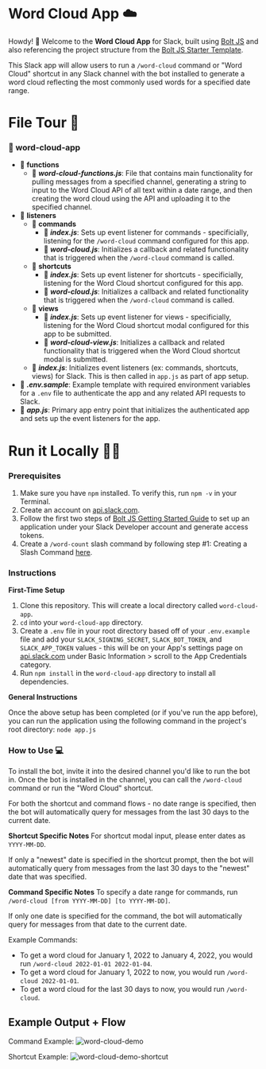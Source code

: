 # Word Cloud App ☁️

Howdy! 👋 Welcome to the **Word Cloud App** for Slack, built using [Bolt JS](https://github.com/slackapi/bolt-js) and also referencing the project structure from the [Bolt JS Starter Template](https://github.com/slack-samples/bolt-js-starter-template).

This Slack app will allow users to run a `/word-cloud` command or "Word Cloud" shortcut in any Slack channel with the bot installed to generate a word cloud reflecting the most commonly used words for a specified date range.

# File Tour 🚗
### 📁 word-cloud-app
   * 📁 **functions**
        * 📃 _**word-cloud-functions.js**_: File that contains main functionality for pulling messages from a specified channel, generating a string to input to the Word Cloud API of all text within a date range, and then creating the word cloud using the API and uploading it to the specified channel.
   * 📁 **listeners**
        *  📁 **commands**
             * 📃 _**index.js**_: Sets up event listener for commands - specificially, listening for the `/word-cloud` command configured for this app.
             * 📃 _**word-cloud.js**_: Initializes a callback and related functionality that is triggered when the `/word-cloud` command is called.
        *  📁 **shortcuts**
             * 📃 _**index.js**_: Sets up event listener for shortcuts - specificially, listening for the Word Cloud shortcut configured for this app.
             * 📃 _**word-cloud.js**_: Initializes a callback and related functionality that is triggered when the `/word-cloud` command is called. 
        *  📁 **views**
             * 📃 _**index.js**_: Sets up event listener for views - specificially, listening for the Word Cloud shortcut modal configured for this app to be submitted.
             * 📃 _**word-cloud-view.js**_: Initializes a callback and related functionality that is triggered when the Word Cloud shortcut modal is submitted.
        * 📃 _**index.js**_: Initializes event listeners (ex: commands, shortcuts, views) for Slack. This is then called in `app.js` as part of app setup.
   * 📃 _**.env.sample**_: Example template with required environment variables for a `.env` file to authenticate the app and any related API requests to Slack.
   * 📃 _**app.js**_: Primary app entry point that initializes the authenticated app and sets up the event listeners for the app.

# Run it Locally 🏃‍♀️
### Prerequisites
1. Make sure you have  `npm` installed. To verify this, run `npm -v` in your Terminal.
3.  Create an account on [api.slack.com](https://api.slack.com/).
4.  Follow the first two steps of [Bolt JS Getting Started Guide](https://slack.dev/bolt-js/tutorial/getting-started) to set up an application under your Slack Developer account and generate access tokens. 
5. Create a `/word-count` slash command by following step #1: Creating a Slash Command [here](https://api.slack.com/interactivity/slash-commands#creating_commands).

### Instructions
**First-Time Setup**
1. Clone this repository. This will create a local directory called `word-cloud-app`.
2. `cd` into your `word-cloud-app` directory.
3. Create a `.env` file in your root directory based off of your `.env.example` file and add your `SLACK_SIGNING_SECRET`, `SLACK_BOT_TOKEN`, and `SLACK_APP_TOKEN` values - this will be on your App's settings page on [api.slack.com](https://api.slack.com/) under Basic Information > scroll to the App Credentials category.
4. Run `npm install` in the `word-cloud-app` directory to install all dependencies.

**General Instructions**

Once the above setup has been completed (or if you've run the app before), you can run the application using the following command in the project's root directory:
```node app.js```

### How to Use 💻
To install the bot, invite it into the desired channel you'd like to run the bot in. Once the bot is installed in the channel, you can call the `/word-cloud` command or run the "Word Cloud" shortcut.

For both the shortcut and command flows - no date range is specified, then the bot will automatically query for messages from the last 30 days to the current date.

**Shortcut Specific Notes**
For shortcut modal input, please enter dates as `YYYY-MM-DD`.

If only a "newest" date is specified in the shortcut prompt, then the bot will automatically query from messages from the last 30 days to the "newest" date that was specified. 

**Command Specific Notes**
To specify a date range for commands, run `/word-cloud [from YYYY-MM-DD] [to YYYY-MM-DD]`.

If only one date is specified for the command, the bot will automatically query for messages from that date to the current date.

Example Commands: 
* To get a word cloud for January 1, 2022 to January 4, 2022, you would run `/word-cloud 2022-01-01 2022-01-04`. 
* To get a word cloud for January 1, 2022 to now, you would run `/word-cloud 2022-01-01`. 
* To get a word cloud for the last 30 days to now, you would run `/word-cloud`.

## Example Output + Flow
Command Example:
![word-cloud-demo](https://user-images.githubusercontent.com/12901850/176051279-0fd43668-1a0b-42ef-81a6-bce7e3cf1ca0.gif)

Shortcut Example:
![word-cloud-demo-shortcut](https://user-images.githubusercontent.com/12901850/176244599-98a29671-3a97-452a-9cc1-eaa635d802d3.gif)
